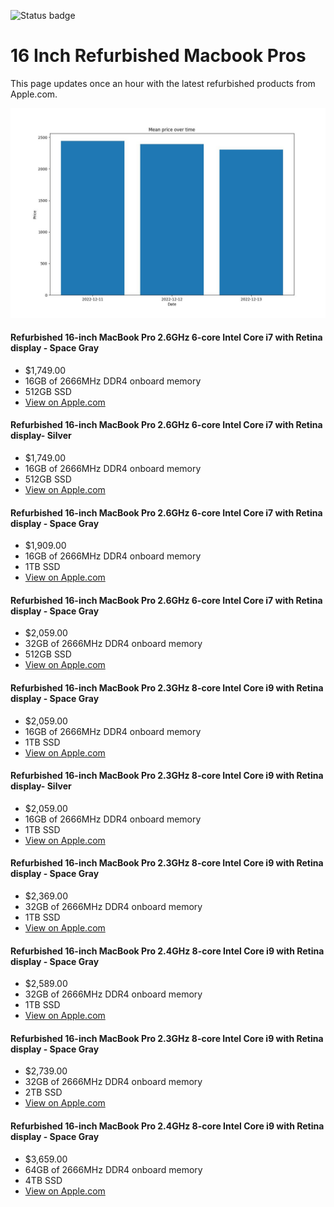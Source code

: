 


![Status badge](https://github.com/seanbehan/apple-intel-refurbs/actions/workflows/python-app.yml/badge.svg)


# 16 Inch Refurbished Macbook Pros

This page updates once an hour with the latest refurbished products from Apple.com. 

![Prices over time](prices.jpg?raw=true "Prices")


#### Refurbished 16-inch MacBook Pro 2.6GHz 6-core Intel Core i7 with Retina display - Space Gray
- $1,749.00
- 16GB of 2666MHz DDR4 onboard memory
- 512GB SSD
- [View on Apple.com](https://apple.com/shop/product/FVVJ2LL/A/refurbished-16-inch-macbook-pro-26ghz-6-core-intel-core-i7-with-retina-display-space-gray?fnode=f6d898f378b08881b71bcb6a2b0abfbb966519815f13dfddf63f0d2f74454fc0647439f3da2c6648a7126a3ed0c76519553c16da976a73d58d790f2dfe34c611014cb6b32fe8737ca865586212b00a70)
    
#### Refurbished 16-inch MacBook Pro 2.6GHz 6-core Intel Core i7 with Retina display- Silver
- $1,749.00
- 16GB of 2666MHz DDR4 onboard memory
- 512GB SSD
- [View on Apple.com](https://apple.com/shop/product/FVVL2LL/A/refurbished-16-inch-macbook-pro-26ghz-6-core-intel-core-i7-with-retina-display-silver?fnode=f6d898f378b08881b71bcb6a2b0abfbb966519815f13dfddf63f0d2f74454fc0647439f3da2c6648a7126a3ed0c76519553c16da976a73d58d790f2dfe34c611014cb6b32fe8737ca865586212b00a70)
    
#### Refurbished 16-inch MacBook Pro 2.6GHz 6-core Intel Core i7 with Retina display - Space Gray
- $1,909.00
- 16GB of 2666MHz DDR4 onboard memory
- 1TB SSD
- [View on Apple.com](https://apple.com/shop/product/G0XZ0LL/A/refurbished-16-inch-macbook-pro-26ghz-6-core-intel-core-i7-with-retina-display-space-gray?fnode=f6d898f378b08881b71bcb6a2b0abfbb966519815f13dfddf63f0d2f74454fc0647439f3da2c6648a7126a3ed0c76519553c16da976a73d58d790f2dfe34c611014cb6b32fe8737ca865586212b00a70)
    
#### Refurbished 16-inch MacBook Pro 2.6GHz 6-core Intel Core i7 with Retina display - Space Gray
- $2,059.00
- 32GB of 2666MHz DDR4 onboard memory
- 512GB SSD
- [View on Apple.com](https://apple.com/shop/product/G0XZ9LL/A/refurbished-16-inch-macbook-pro-26ghz-6-core-intel-core-i7-with-retina-display-space-gray?fnode=f6d898f378b08881b71bcb6a2b0abfbb966519815f13dfddf63f0d2f74454fc0647439f3da2c6648a7126a3ed0c76519553c16da976a73d58d790f2dfe34c611014cb6b32fe8737ca865586212b00a70)
    
#### Refurbished 16-inch MacBook Pro 2.3GHz 8-core Intel Core i9 with Retina display - Space Gray
- $2,059.00
- 16GB of 2666MHz DDR4 onboard memory
- 1TB SSD
- [View on Apple.com](https://apple.com/shop/product/FVVK2LL/A/refurbished-16-inch-macbook-pro-23ghz-8-core-intel-core-i9-with-retina-display-space-gray?fnode=f6d898f378b08881b71bcb6a2b0abfbb966519815f13dfddf63f0d2f74454fc0647439f3da2c6648a7126a3ed0c76519553c16da976a73d58d790f2dfe34c611014cb6b32fe8737ca865586212b00a70)
    
#### Refurbished 16-inch MacBook Pro 2.3GHz 8-core Intel Core i9 with Retina display- Silver
- $2,059.00
- 16GB of 2666MHz DDR4 onboard memory
- 1TB SSD
- [View on Apple.com](https://apple.com/shop/product/FVVM2LL/A/refurbished-16-inch-macbook-pro-23ghz-8-core-intel-core-i9-with-retina-display-silver?fnode=f6d898f378b08881b71bcb6a2b0abfbb966519815f13dfddf63f0d2f74454fc0647439f3da2c6648a7126a3ed0c76519553c16da976a73d58d790f2dfe34c611014cb6b32fe8737ca865586212b00a70)
    
#### Refurbished 16-inch MacBook Pro 2.3GHz 8-core Intel Core i9 with Retina display - Space Gray
- $2,369.00
- 32GB of 2666MHz DDR4 onboard memory
- 1TB SSD
- [View on Apple.com](https://apple.com/shop/product/G0Y07LL/A/refurbished-16-inch-macbook-pro-23ghz-8-core-intel-core-i9-with-retina-display-space-gray?fnode=f6d898f378b08881b71bcb6a2b0abfbb966519815f13dfddf63f0d2f74454fc0647439f3da2c6648a7126a3ed0c76519553c16da976a73d58d790f2dfe34c611014cb6b32fe8737ca865586212b00a70)
    
#### Refurbished 16-inch MacBook Pro 2.4GHz 8-core Intel Core i9 with Retina display - Space Gray
- $2,589.00
- 32GB of 2666MHz DDR4 onboard memory
- 1TB SSD
- [View on Apple.com](https://apple.com/shop/product/G0ZN1LL/A/refurbished-16-inch-macbook-pro-24ghz-8-core-intel-core-i9-with-retina-display-space-gray?fnode=f6d898f378b08881b71bcb6a2b0abfbb966519815f13dfddf63f0d2f74454fc0647439f3da2c6648a7126a3ed0c76519553c16da976a73d58d790f2dfe34c611014cb6b32fe8737ca865586212b00a70)
    
#### Refurbished 16-inch MacBook Pro 2.3GHz 8-core Intel Core i9 with Retina display - Space Gray
- $2,739.00
- 32GB of 2666MHz DDR4 onboard memory
- 2TB SSD
- [View on Apple.com](https://apple.com/shop/product/G0Y0CLL/A/refurbished-16-inch-macbook-pro-23ghz-8-core-intel-core-i9-with-retina-display-space-gray?fnode=f6d898f378b08881b71bcb6a2b0abfbb966519815f13dfddf63f0d2f74454fc0647439f3da2c6648a7126a3ed0c76519553c16da976a73d58d790f2dfe34c611014cb6b32fe8737ca865586212b00a70)
    
#### Refurbished 16-inch MacBook Pro 2.4GHz 8-core Intel Core i9 with Retina display - Space Gray
- $3,659.00
- 64GB of 2666MHz DDR4 onboard memory
- 4TB SSD
- [View on Apple.com](https://apple.com/shop/product/G0ZNBLL/A/refurbished-16-inch-macbook-pro-24ghz-8-core-intel-core-i9-with-retina-display-space-gray?fnode=f6d898f378b08881b71bcb6a2b0abfbb966519815f13dfddf63f0d2f74454fc0647439f3da2c6648a7126a3ed0c76519553c16da976a73d58d790f2dfe34c611014cb6b32fe8737ca865586212b00a70)
    